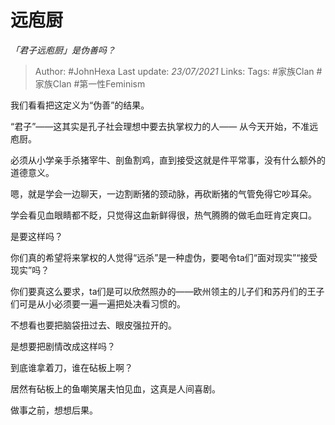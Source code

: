 # 远庖厨
*「君子远庖厨」是伪善吗？*

> Author: #JohnHexa
Last update: *23/07/2021* 
Links:
Tags:  #家族Clan #家族Clan #第一性Feminism



我们看看把这定义为“伪善”的结果。

“君子”——这其实是孔子社会理想中要去执掌权力的人—— 从今天开始，不准远庖厨。

必须从小学亲手杀猪宰牛、剖鱼割鸡，直到接受这就是件平常事，没有什么额外的道德意义。

嗯，就是学会一边聊天，一边割断猪的颈动脉，再砍断猪的气管免得它吵耳朵。

学会看见血眼睛都不眨，只觉得这血新鲜得很，热气腾腾的做毛血旺肯定爽口。

是要这样吗？

  


你们真的希望将来掌权的人觉得“远杀”是一种虚伪，要喝令ta们“面对现实”“接受现实”吗？

你们要真这么要求，ta们是可以欣然照办的——欧州领主的儿子们和苏丹们的王子们可是从小必须要一遍一遍把处决看习惯的。

不想看也要把脑袋扭过去、眼皮强拉开的。

是想要把剧情改成这样吗？

  


到底谁拿着刀，谁在砧板上啊？

居然有砧板上的鱼嘲笑屠夫怕见血，这真是人间喜剧。

  


做事之前，想想后果。



